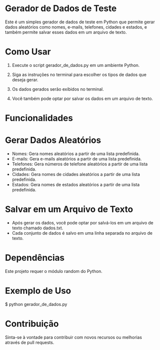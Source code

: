 # Gerador de Dados de Teste

Este é um simples gerador de dados de teste em Python que permite gerar dados aleatórios como nomes, e-mails, telefones, cidades e estados, e também permite salvar esses dados em um arquivo de texto.

# Como Usar

1. Execute o script gerador_de_dados.py em um ambiente Python.

2. Siga as instruções no terminal para escolher os tipos de dados que deseja gerar.

3. Os dados gerados serão exibidos no terminal.

4. Você também pode optar por salvar os dados em um arquivo de texto.

# Funcionalidades

# Gerar Dados Aleatórios

- Nomes: Gera nomes aleatórios a partir de uma lista predefinida.
- E-mails: Gera e-mails aleatórios a partir de uma lista predefinida.
- Telefones: Gera números de telefone aleatórios a partir de uma lista predefinida.
- Cidades: Gera nomes de cidades aleatórios a partir de uma lista predefinida.
- Estados: Gera nomes de estados aleatórios a partir de uma lista predefinida.

# Salvar em um Arquivo de Texto

- Após gerar os dados, você pode optar por salvá-los em um arquivo de texto chamado dados.txt.
- Cada conjunto de dados é salvo em uma linha separada no arquivo de texto.

# Dependências
Este projeto requer o módulo random do Python.

# Exemplo de Uso

$ python gerador_de_dados.py

# Contribuição

Sinta-se à vontade para contribuir com novos recursos ou melhorias através de pull requests.
